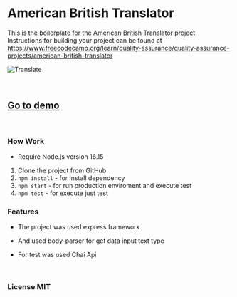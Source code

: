 # American British Translator

This is the boilerplate for the American British Translator project. Instructions for building your project can be found at https://www.freecodecamp.org/learn/quality-assurance/quality-assurance-projects/american-british-translator

![Translate](https://res.cloudinary.com/dulwtefos/image/upload/v1687293062/boilerplate-project-american-british-english-translator_ytapqw.jpg)

&nbsp;

## [Go to demo](https://boilerplate-project-american-british.onrender.com/)

&nbsp;

### How Work

- Require Node.js version 16.15

1. Clone the project from GitHub
2. `npm install` - for install dependency
3. `npm start` - for run production enviroment and execute test
4. `npm test` - for execute just test

### Features

- The project was used express framework

- And used body-parser for get data input text type

- For test was used Chai Api

&nbsp;

### License MIT
